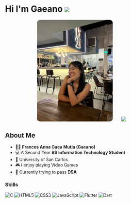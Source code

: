 <h1>Hi I'm Gaeano <img src="https://media.giphy.com/media/hvRJCLFzcasrR4ia7z/giphy.gif" width="35"></h1>

<p align="center">
  <img src="gaeano.jpg" width="250" style="border-radius: 10px;" />
  &nbsp;&nbsp;&nbsp;&nbsp;&nbsp;
  <img src="https://media.tenor.com/PLIr_VkF6ywAAAAM/ghostedvpn-hacker-cat.gif" width="300" />
</p>

<h2>About Me</h2>
<ul style="margin-left: 10px">
  <li>👧🏻 <strong>Frances Anna Gaea Mutia (Gaeano)</strong></li>
  <li>💻 A Second Year <strong>BS Information Technology Student</strong></li>
  <li>📍 University of San Carlos</li>
  <li>🎮 I enjoy playing Video Games</li>
  <li>📖 Currently trying to pass <strong>DSA</strong></li>
</ul>

### Skills
![C](https://img.shields.io/badge/C%20-%232370ED.svg?style=for-the-badge&logo=c&logoColor=white) 
![HTML5](https://img.shields.io/badge/HTML5%20-%23E34F26.svg?style=for-the-badge&logo=html5&logoColor=white)
![CSS3](https://img.shields.io/badge/CSS%20-%231572B6.svg?style=for-the-badge&logo=css3&logoColor=white)
![JavaScript](https://img.shields.io/badge/JavaScript%20-%23F7DF1E.svg?style=for-the-badge&logo=javascript&logoColor=black)
![Flutter](https://img.shields.io/badge/Flutter-%2302569B.svg?style=for-the-badge&logo=flutter&logoColor=white)
![Dart](https://img.shields.io/badge/Dart-%230175C2.svg?style=for-the-badge&logo=dart&logoColor=white)


<!--
**Gaeano/Gaeano** is a ✨ _special_ ✨ repository because its `README.md` (this file) appears on your GitHub profile.

Here are some ideas to get you started:

- 🔭 I’m currently working on ...
- 🌱 I’m currently learning ...
- 👯 I’m looking to collaborate on ...
- 🤔 I’m looking for help with ...
- 💬 Ask me about ...
- 📫 How to reach me: ...
- 😄 Pronouns: ...
- ⚡ Fun fact: ...
-->
